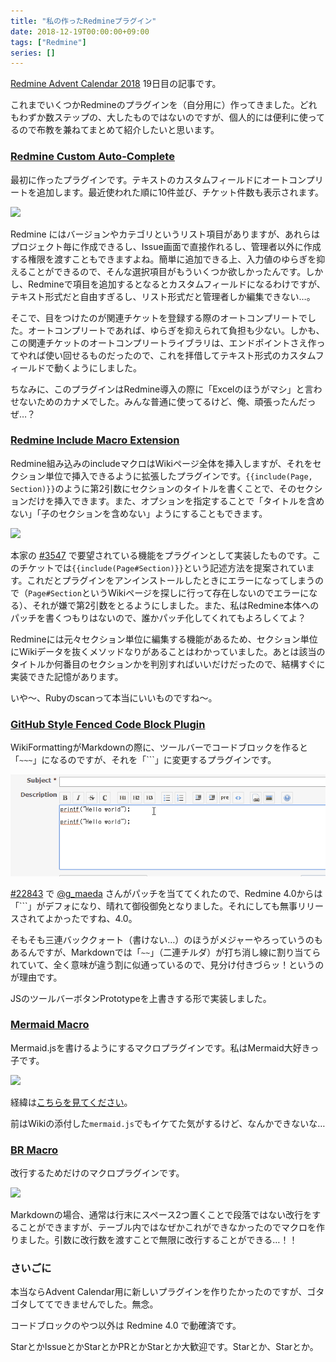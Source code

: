 ```yaml
---
title: "私の作ったRedmineプラグイン"
date: 2018-12-19T00:00:00+09:00
tags: ["Redmine"]
series: []
---
```


[Redmine Advent Calendar 2018](https://adventar.org/calendars/3352) 19日目の記事です。

これまでいくつかRedmineのプラグインを（自分用に）作ってきました。どれもわずか数ステップの、大したものではないのですが、個人的には便利に使ってるので布教を兼ねてまとめて紹介したいと思います。

<!--more-->

### [Redmine Custom Auto-Complete](https://github.com/taikii/redmine_custom_auto_complete)

最初に作ったプラグインです。テキストのカスタムフィールドにオートコンプリートを追加します。最近使われた順に10件並び、チケット件数も表示されます。

![](https://github.com/taikii/redmine_custom_auto_complete/raw/master/doc/images/example.png)

Redmine にはバージョンやカテゴリというリスト項目がありますが、あれらはプロジェクト毎に作成できるし、Issue画面で直接作れるし、管理者以外に作成する権限を渡すこともできますよね。簡単に追加できる上、入力値のゆらぎを抑えることができるので、そんな選択項目がもういくつか欲しかったんです。しかし、Redmineで項目を追加するとなるとカスタムフィールドになるわけですが、テキスト形式だと自由すぎるし、リスト形式だと管理者しか編集できない…。

そこで、目をつけたのが関連チケットを登録する際のオートコンプリートでした。オートコンプリートであれば、ゆらぎを抑えられて負担も少ない。しかも、この関連チケットのオートコンプリートライブラリは、エンドポイントさえ作ってやれば使い回せるものだったので、これを拝借してテキスト形式のカスタムフィールドで動くようにしました。

ちなみに、このプラグインはRedmine導入の際に「Excelのほうがマシ」と言わせないためのカナメでした。みんな普通に使ってるけど、俺、頑張ったんだっぜ…？

### [Redmine Include Macro Extension](https://github.com/taikii/redmine_include_macro_extension)

Redmine組み込みのincludeマクロはWikiページ全体を挿入しますが、それをセクション単位で挿入できるように拡張したプラグインです。`{{include(Page, Section)}}`のように第2引数にセクションのタイトルを書くことで、そのセクションだけを挿入できます。また、オプションを指定することで「タイトルを含めない」「子のセクションを含めない」ようにすることもできます。

![](https://i.gyazo.com/860ea5b19c73d667a761c9f6eb20857d.png)

本家の [#3547](https://www.redmine.org/issues/3547) で要望されている機能をプラグインとして実装したものです。このチケットでは`{{include(Page#Section)}}`という記述方法を提案されています。これだとプラグインをアンインストールしたときにエラーになってしまうので（`Page#Section`というWikiページを探しに行って存在しないのでエラーになる）、それが嫌で第2引数をとるようにしました。また、私はRedmine本体へのパッチを書くつもりはないので、誰かパッチ化してくれてもよろしくてよ？

Redmineには元々セクション単位に編集する機能があるため、セクション単位にWikiデータを抜くメソッドなりがあることはわかっていました。あとは該当のタイトルか何番目のセクションかを判別すればいいだけだったので、結構すぐに実装できた記憶があります。

いや〜、Rubyのscanって本当にいいものですね〜。

### [GitHub Style Fenced Code Block Plugin](https://github.com/taikii/redmine_github_style_fenced_code_block)

WikiFormattingがMarkdownの際に、ツールバーでコードブロックを作ると「`~~~`」になるのですが、それを「```」に変更するプラグインです。

![](https://github.com/taikii/redmine_github_style_fenced_code_block/raw/master/docs/images/screenshot.gif)

[#22843](https://www.redmine.org/issues/22843) で [@g_maeda](https://twitter.com/g_maeda) さんがパッチを当ててくれたので、Redmine 4.0からは「```」がデフォになり、晴れて御役御免となりました。それにしても無事リリースされてよかったですね、4.0。

そもそも三連バッククォート（書けない…）のほうがメジャーやろっていうのもあるんですが、Markdownでは「`~~`」（二連チルダ）が打ち消し線に割り当てられていて、全く意味が違う割に似通っているので、見分け付きづらッ！というのが理由です。

JSのツールバーボタンPrototypeを上書きする形で実装しました。

### [Mermaid Macro](https://github.com/taikii/redmine_mermaid_macro)

Mermaid.jsを書けるようにするマクロプラグインです。私はMermaid大好きっ子です。

![](https://github.com/taikii/redmine_mermaid_macro/raw/master/doc/images/example.png)

経緯は[こちらを見てください](https://taikii.net/posts/2017/10/redmine-mermaid-macro-plugin/)。

前はWikiの添付した`mermaid.js`でもイケてた気がするけど、なんかできないな…

### [BR Macro](https://github.com/taikii/redmine_br_macro)

改行するためだけのマクロプラグインです。

![](https://gyazo.com/f61ba57772278a3cc10e5a44f2c63019.png)

Markdownの場合、通常は行末にスペース2つ置くことで段落ではない改行をすることができますが、テーブル内ではなぜかこれができなかったのでマクロを作りました。引数に改行数を渡すことで無限に改行することができる…！！

### さいごに

本当ならAdvent Calendar用に新しいプラグインを作りたかったのですが、ゴタゴタしててできませんでした。無念。

コードブロックのやつ以外は Redmine 4.0 で動確済です。

StarとかIssueとかStarとかPRとかStarとか大歓迎です。Starとか、Starとか。